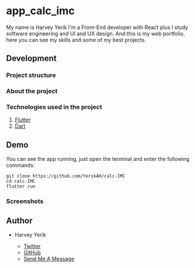 # app_calc_imc

My name is Harvey Yerik I'm a Front-End developer with React plus I study software engineering and UI and UX design. And this is my web portfolio, here you can see my skills and some of my best projects.

## Development 

### Project structure


### About the project


### Technologies used in the project

1. [Flutter](https://flutter.dev/)
2. [Dart](https://dart.dev/)

## Demo 

You can see the app running, just open the terminal and enter the following commands:
```
git clone https://github.com/YerikAH/calc-IMC
cd calc-IMC
flutter run
```
### Screenshots


## Author

- Harvey Yerik

    - [Twitter](https://twitter.com/yerikhar)
    - [GitHub](https://github.com/YerikAH)
    - [Send Me A Message]([https://www.frontendmentor.io/profile/YerikAH](https://yerikah.github.io/send-me-a-message/dist/))
